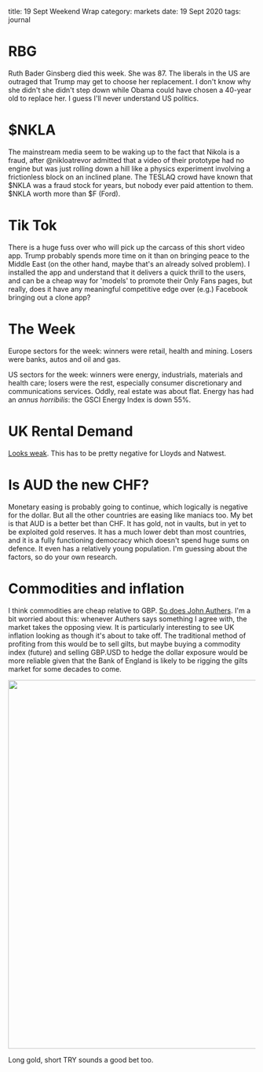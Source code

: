 title: 19 Sept Weekend Wrap
category: markets
date: 19 Sept 2020
tags: journal

# RBG

Ruth Bader Ginsberg died this week. She was 87.
The liberals in the US are outraged that Trump may get to choose her replacement. 
I don't know why she didn't she didn't step down while Obama could have chosen a 40-year old to replace her.
I guess I'll never understand US politics.

# $NKLA

The mainstream media seem to be waking up to the fact that Nikola is a fraud, after @nikloatrevor admitted that a video of their prototype had no engine but was just rolling down a hill like a physics experiment involving a frictionless block on an inclined plane.
The TESLAQ  crowd have known that $NKLA was a fraud stock for years, but nobody ever paid attention to them.
$NKLA worth more than $F (Ford).

# Tik Tok

There is a huge fuss over who will pick up the carcass of this short video app. Trump probably spends more time on it than on bringing peace to the Middle East (on the other hand, maybe that's an already solved problem).
I installed the app and understand that it delivers a quick thrill to the users, and can be a cheap way for 'models' to promote their Only Fans pages, but really, does it have any meaningful competitive edge over (e.g.) Facebook bringing out a clone app?

# The Week

Europe sectors for the week: winners were retail, health and mining. Losers were banks, autos and oil and gas.

US sectors for the week: winners were  energy, industrials, materials and health care; losers were the rest, especially consumer discretionary and communications services. Oddly, real estate was about flat.
Energy has had an *annus horribilis*: the GSCI Energy Index is down 55%.

# UK Rental Demand

[Looks weak](https://www.theguardian.com/money/2020/sep/20/private-rents-plunge-covid-19-decimates-lettings-market-workplace-space-gardens).
This has to be pretty negative for Lloyds and Natwest.

# Is AUD the new CHF?

Monetary easing is probably going to continue, which logically is negative for the dollar.
But all the other countries are easing like maniacs too.
My bet is that AUD is a better bet than CHF. It has gold, not in vaults, but in yet to be exploited gold reserves.
It has a much lower debt than most countries, and it is a fully functioning democracy which doesn't spend huge sums on defence.
It even has a relatively young population.
I'm guessing about the factors, so do your own research.


# Commodities and inflation

I think commodities are cheap relative to GBP. [So does John Authers](https://www.bloomberg.com/opinion/articles/2020-09-15/fed-wants-inflation-japan-points-to-easy-money-limits?sref=uN6cur8D). 
I'm a bit worried about this: whenever Authers says something I agree with, the market takes the opposing view.
It is particularly interesting to see UK inflation looking as though it's about to take off.
The traditional method of profiting from this would be to sell gilts, but maybe buying a commodity index (future) and selling GBP.USD to hedge the dollar exposure would be more reliable given that the Bank of England is likely to be rigging the gilts market for some decades to come.

<img src="https://www.bloomberg.com/opinion/articles/2020-09-15/fed-wants-inflation-japan-points-to-easy-money-limits?sref=uN6cur8D" width=750px>

Long gold, short TRY sounds a good bet too.
